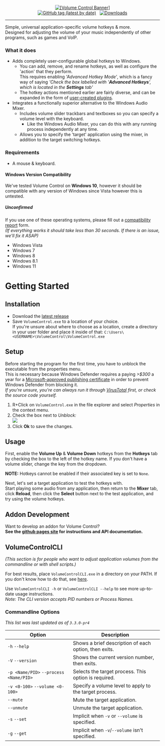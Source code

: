 <p align="center">
<a href="https://radj307.github.io/volume-control"><img alt="[Volume Control Banner]" src="https://i.imgur.com/rMbNIhU.png"></a><br/>
<a href="https://github.com/radj307/volume-control/releases"><img alt="GitHub tag (latest by date)" src="https://img.shields.io/github/v/tag/radj307/volume-control?color=e8e8e7&label=Latest%20Version&logo=github&logoColor=e8e8e7&style=for-the-badge"></a>&nbsp;&nbsp;&nbsp;<a href="https://github.com/radj307/volume-control/releases"><img alt="Downloads" src="https://img.shields.io/github/downloads/radj307/volume-control/total?color=e8e8e7&logo=github&logoColor=e8e8e7&style=for-the-badge"></a>
</p>

***

Simple, universal application-specific volume hotkeys & more.  
Designed for adjusting the volume of your music independently of other programs, such as games and VoIP.  


### What it does

- Adds completely user-configurable global hotkeys to Windows.
  - You can add, remove, and rename hotkeys, as well as configure the 'action' that they perform.  
    This requires enabling *'Advanced Hotkey Mode'*, which is a fancy way of saying *'Check the box labelled with '**Advanced Hotkeys**', which is located in the **Settings** tab'*
  - The hotkey actions mentioned earlier are fairly diverse, and can be expanded in the form of [user-created plugins](https://radj307.github.io/volume-control).
- Integrates a functionally superior alternative to the Windows Audio Mixer.  
  - Includes volume slider trackbars and textboxes so you can specify a volume level with the keyboard.
    - Like the Windows Audio Mixer, you can do this with any running process independently at any time.
  - Allows you to specify the 'target' application using the mixer, in addition to the target switching hotkeys.

### Requirements

- A mouse & keyboard.

#### Windows Version Compatibility
We've tested Volume Control on **Windows 10**, however it should be compatible with any version of Windows since Vista however this is untested.  

##### Unconfirmed

If you use one of these operating systems, please fill out a [compatibility report](https://github.com/radj307/volume-control/issues/new?assignees=radj307&labels=os-support&template=Compatibility.yml&title=Windows+Version+Compatibility+Report&version=Windows+Vista) form.  
*(If everything works it should take less than 30 seconds. If there is an issue, we'll fix it ASAP)*
- Windows Vista
- Windows 7
- Windows 8
- Windows 8.1
- Windows 11

# Getting Started

## Installation
- Download the [latest release](https://github.com/radj307/volume-control/releases)
- Save `VolumeControl.exe` to a location of your choice.  
If you're unsure about where to choose as a location, create a directory in your user folder and place it inside of that:
`C:\Users\<USERNAME>\VolumeControl\VolumeControl.exe`

## Setup
Before starting the program for the first time, you have to unblock the executable from the properties menu.  
This is necessary because Windows Defender requires a paying *&gt;$300* a year for a [Microsoft-approved publishing certificate](https://docs.microsoft.com/en-us/windows-hardware/drivers/dashboard/get-a-code-signing-certificate) in order to prevent Windows Defender from blocking it.  
*If you're unsure, you're can always run it through [VirusTotal](https://www.virustotal.com/gui/home/upload) first, or check the source code yourself.*

 1. R+Click on `VolumeControl.exe` in the file explorer and select *Properties* in the context menu.  
 2. Check the box next to *Unblock:*  
 ![](https://i.imgur.com/NMI4m4F.png)  
 3. Click **Ok** to save the changes.  


## Usage
First, enable the **Volume Up** & **Volume Down** hotkeys from the **Hotkeys** tab by checking the box to the left of the hotkey name. If you don't have a volume slider, change the key from the dropdown.

**NOTE:** Hotkeys cannot be enabled if their associated key is set to `None`.

Next, let's set a target application to test the hotkeys with.  
Start playing some audio from any application, then return to the **Mixer** tab, click **Reload**, then click the **Select** button next to the test application, and try using the volume hotkeys.  

## Addon Development
Want to develop an addon for Volume Control?  
**See the [github pages site](https://radj307.github.io/volume-control) for instructions and API documentation.**


## VolumeControlCLI
*(This section is for people who want to adjust application volumes from the commandline or with shell scripts.)*

For best results, place `VolumeControlCLI.exe` in a directory on your PATH. If you don't know how to do that, see [here](https://stackoverflow.com/a/44272417/8705305).  

Use `VolumeControlCLI -h` or `VolumeControlCLI --help` to see more up-to-date usage instructions.  
_Note: The CLI version accepts PID numbers or Process Names._

### Commandline Options
_This list was last updated as of `3.3.0-pr4`_

| Option                                  | Description                                            |
|-----------------------------------------|--------------------------------------------------------|
| `-h`  `--help`                          | Shows a brief description of each option, then exits.  |
| `-V`  `--version`                       | Shows the current version number, then exits.          |
| `-p <Name/PID>`  `--process <Name/PID>` | Selects the target process. This option is required.   |
| `-v <0-100>`  `--volume <0-100>`        | Specify a volume level to apply to the target process. |
| `--mute`                                |  Mute the target application.                          |
| `--unmute`                              | Unmute the target application.                         |
| `-s`  `--set`                           | Implicit when `-v` or `--volume` is specified.         |
| `-g`  `--get`                           | Implicit when `-v`/`--volume` isn't specified.         |
